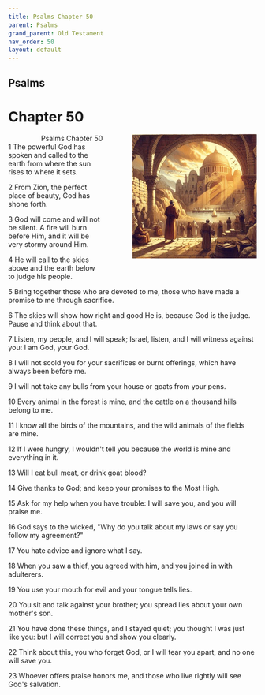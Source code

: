 ```yaml
---
title: Psalms Chapter 50
parent: Psalms
grand_parent: Old Testament
nav_order: 50
layout: default
---
```


## Psalms

# Chapter 50

<div style="clear: both; text-align: right;">
    <div style="max-width: 50%; height: auto; float: right; margin: 0 0 10px 10px; padding-left: 10%;">
        <img src="/assets/Image/Psalms/500/50.jpg" alt="Psalms Chapter 50" class="chapter-image">
    </div>
    <figcaption style="font-size: 14px; text-align: right;">Psalms Chapter 50</figcaption>
</div>
1 The powerful God has spoken and called to the earth from where the sun rises to where it sets.

2 From Zion, the perfect place of beauty, God has shone forth.

3 God will come and will not be silent. A fire will burn before Him, and it will be very stormy around Him.

4 He will call to the skies above and the earth below to judge his people.

5 Bring together those who are devoted to me, those who have made a promise to me through sacrifice.

6 The skies will show how right and good He is, because God is the judge. Pause and think about that.

7 Listen, my people, and I will speak; Israel, listen, and I will witness against you: I am God, your God.

8 I will not scold you for your sacrifices or burnt offerings, which have always been before me.

9 I will not take any bulls from your house or goats from your pens.

10 Every animal in the forest is mine, and the cattle on a thousand hills belong to me.

11 I know all the birds of the mountains, and the wild animals of the fields are mine.

12 If I were hungry, I wouldn't tell you because the world is mine and everything in it.

13 Will I eat bull meat, or drink goat blood?

14 Give thanks to God; and keep your promises to the Most High.

15 Ask for my help when you have trouble: I will save you, and you will praise me.

16 God says to the wicked, "Why do you talk about my laws or say you follow my agreement?"

17 You hate advice and ignore what I say.

18 When you saw a thief, you agreed with him, and you joined in with adulterers.

19 You use your mouth for evil and your tongue tells lies.

20 You sit and talk against your brother; you spread lies about your own mother's son.

21 You have done these things, and I stayed quiet; you thought I was just like you: but I will correct you and show you clearly.

22 Think about this, you who forget God, or I will tear you apart, and no one will save you.

23 Whoever offers praise honors me, and those who live rightly will see God's salvation.


